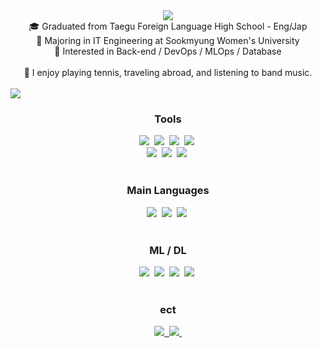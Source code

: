 <!--타이틀 부분-->
<div align="center">
  <img src="https://capsule-render.vercel.app/api?type=waving&color=gradient&height=300&section=header&text=Hi!%20I'm%20Nahyun%20Kim&fontSize=90" />
</div>

<!--내용 부분-->
<div align="center">🎓 Graduated from Taegu Foreign Language High School - Eng/Jap</div>
<div align="center">🏫 Majoring in IT Engineering at Sookmyung Women's University</div>
<div align="center">🔧 Interested in Back-end / DevOps / MLOps / Database </div>
<br>
<div align="center">🫶 I enjoy playing tennis, traveling abroad, and listening to band music.</div>
<br>
<img src="https://github-readme-stats.vercel.app/api/top-langs/?username=knh0126&layout=compact&theme=dark"/>
<h3 align="center">Tools</h3>
<div align="center">
  <img src="https://img.shields.io/badge/mysql-4479A1.svg?style=for-the-badge&logo=mysql&logoColor=white" />&nbsp
  <img src="https://img.shields.io/badge/redis-%23DD0031.svg?style=for-the-badge&logo=redis&logoColor=white" />&nbsp
  <img src="https://img.shields.io/badge/flask-%23000.svg?style=for-the-badge&logo=flask&logoColor=white" />&nbsp
  <img src="https://img.shields.io/badge/node.js-6DA55F?style=for-the-badge&logo=node.js&logoColor=white" />&nbsp
  <br>
  <img src="https://img.shields.io/badge/spring-%236DB33F.svg?style=for-the-badge&logo=spring&logoColor=white" />&nbsp
  <img src="https://img.shields.io/badge/AWS-%23FF9900.svg?style=for-the-badge&logo=amazon-aws&logoColor=white" />&nbsp
  <img src="https://img.shields.io/badge/GoogleCloud-%234285F4.svg?style=for-the-badge&logo=google-cloud&logoColor=white" />&nbsp
</div>


<br>

<h3 align="center">Main Languages</h3>
<div align="center">
  <img src="https://img.shields.io/badge/java-%23ED8B00.svg?style=for-the-badge&logo=openjdk&logoColor=white" />&nbsp
  <img src="https://img.shields.io/badge/python-3670A0?style=for-the-badge&logo=python&logoColor=ffdd54" />&nbsp
  <img src="https://img.shields.io/badge/javascript-%23323330.svg?style=for-the-badge&logo=javascript&logoColor=%23F7DF1E" />&nbsp
</div>

<br>

<h3 align="center">ML / DL</h3>
<div align="center">
  <img src="https://img.shields.io/badge/pandas-%23150458.svg?style=for-the-badge&logo=pandas&logoColor=white" />&nbsp
  <img src="https://img.shields.io/badge/scikit--learn-%23F7931E.svg?style=for-the-badge&logo=scikit-learn&logoColor=white" />&nbsp
  <img src="https://img.shields.io/badge/TensorFlow-%23FF6F00.svg?style=for-the-badge&logo=TensorFlow&logoColor=white" />&nbsp
  <img src="https://img.shields.io/badge/PyTorch-%23EE4C2C.svg?style=for-the-badge&logo=PyTorch&logoColor=white" />&nbsp
</div>

<br>

<h3 align="center">ect</h3>
<div align="center">
  <a href="https://velog.io/@oka1313">
    <img src="https://img.shields.io/badge/Velog-1EBC8F?style=for-the-badge&logo=velog&logoColor=white" />&nbsp
  </a>
  <a href="mailto:oka1313@gmail.com">
    <img
      src="https://img.shields.io/badge/oka1313@gmail.com-D14836?style=for-the-badge&logo=gmail&logoColor=white"/>&nbsp
  </a>
</div>
